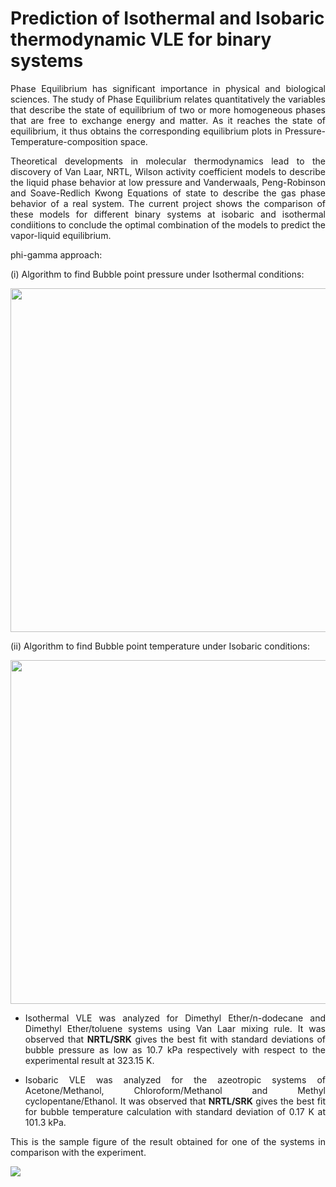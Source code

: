 # **Prediction of Isothermal and Isobaric thermodynamic VLE for binary systems**

<div style="text-align: justify"> 
Phase Equilibrium has significant importance in physical and biological sciences. The study of Phase Equilibrium relates quantitatively the variables that describe the state of equilibrium of two or more homogeneous phases that are free to exchange energy and matter. As it reaches the state of equilibrium, it thus obtains the corresponding equilibrium plots in Pressure-Temperature-composition space. 


Theoretical developments in molecular thermodynamics lead to the discovery of Van Laar, NRTL, Wilson activity coefficient models to describe the liquid phase behavior at low pressure and Vanderwaals, Peng-Robinson and Soave-Redlich Kwong Equations of state to describe the gas phase behavior of a real system. The current project shows the comparison of these models for different binary systems at isobaric and isothermal condiitions to conclude the optimal combination of the models to predict the vapor-liquid equilibrium.

phi-gamma approach:

(i) Algorithm to find Bubble point pressure under Isothermal conditions:

<img src = "https://github.com/snehitha-srirangam/phase-equilibria/blob/Low-P-Isothermal-System/LowP-Isothermal-binary-systems/Bubble%20P%20algorithm.png" width="600" height="550">

(ii) Algorithm to find Bubble point temperature under Isobaric conditions:

<img src = "https://github.com/snehitha-srirangam/phase-equilibria/blob/Low-P-Isothermal-System/LowP-Isobaric-binary-systems/Bubble%20T%20algorithm.png" width="600" height="550">


* Isothermal VLE was analyzed for Dimethyl Ether/n-dodecane and Dimethyl Ether/toluene systems using Van Laar mixing rule. It was observed that **NRTL/SRK** gives the best fit with standard deviations of bubble pressure as low as 10.7 kPa respectively with respect to the experimental result at 323.15 K.

* Isobaric VLE was analyzed for the azeotropic systems of Acetone/Methanol, Chloroform/Methanol and Methyl cyclopentane/Ethanol. It was observed that **NRTL/SRK** gives the best fit for bubble temperature calculation with standard deviation of 0.17 K at 101.3 kPa.

This is the sample figure of the result obtained for one of the systems in comparison with the experiment. </div>

<img src = "https://github.com/snehitha-srirangam/phase-equilibria/blob/Low-P-Isothermal-System/LowP-Isobaric-binary-systems/Chloroform-Methanol%20system/NRTL-PR.png">

